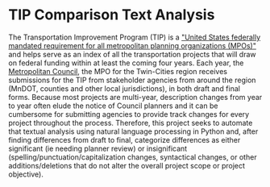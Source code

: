 # TIP Comparison Text Analysis

The Transportation Improvement Program (TIP) is a ["United States federally mandated requirement for all metropolitan planning organizations (MPOs)"](https://en.wikipedia.org/wiki/Transportation_improvement_program) and helps serve as an index of all the transportation projects that will draw on federal funding within at least the coming four years.  Each year, the [Metropolitan Council](www.metrocouncil.org), the MPO for the Twin-Cities region receives submissions for the TIP from stakeholder agencies from around the region (MnDOT, counties and other local jurisdictions), in both draft and final forms.  Because most projects are multi-year, description changes from year to year often elude the notice of Council planners and it can be cumbersome for submitting agencies to provide track changes for every project throughout the process.  Therefore, this project seeks to automate that textual analysis using natural language processing in Python and, after finding differences from draft to final, categorize differences as either significant (ie needing planner review) or insignificant (spelling/punctuation/capitalization changes, syntactical changes, or other additions/deletions that do not alter the overall project scope or project objective).